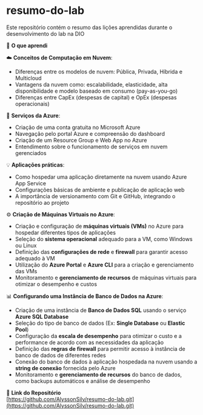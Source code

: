 # resumo-do-lab
Este repositório contém o resumo das lições aprendidas durante o desenvolvimento do lab na DIO

🧠 **O que aprendi**

☁️ **Conceitos de Computação em Nuvem**:
- Diferenças entre os modelos de nuvem: Pública, Privada, Híbrida e Multicloud
- Vantagens da nuvem como: escalabilidade, elasticidade, alta disponibilidade e modelo baseado em consumo (pay-as-you-go)
- Diferenças entre CapEx (despesas de capital) e OpEx (despesas operacionais)

🔧 **Serviços da Azure**:
- Criação de uma conta gratuita no Microsoft Azure
- Navegação pelo portal Azure e compreensão do dashboard
- Criação de um Resource Group e Web App no Azure
- Entendimento sobre o funcionamento de serviços em nuvem gerenciados

💡 **Aplicações práticas**:
- Como hospedar uma aplicação diretamente na nuvem usando Azure App Service
- Configurações básicas de ambiente e publicação de aplicação web
- A importância de versionamento com Git e GitHub, integrando o repositório ao projeto

⚙️ **Criação de Máquinas Virtuais no Azure**:
- Criação e configuração de **máquinas virtuais (VMs)** no Azure para hospedar diferentes tipos de aplicações
- Seleção do **sistema operacional** adequado para a VM, como Windows ou Linux
- Definição das **configurações de rede** e **firewall** para garantir acesso adequado à VM
- Utilização do **Azure Portal** e **Azure CLI** para a criação e gerenciamento das VMs
- Monitoramento e **gerenciamento de recursos** de máquinas virtuais para otimizar o desempenho e custos

📊 **Configurando uma Instância de Banco de Dados na Azure**:
- Criação de uma instância de **Banco de Dados SQL** usando o serviço **Azure SQL Database**
- Seleção do tipo de banco de dados (Ex: **Single Database** ou **Elastic Pool**)
- Configuração da **escala de desempenho** para otimizar o custo e a performance de acordo com as necessidades da aplicação
- Definição das **regras de firewall** para permitir acesso à instância de banco de dados de diferentes redes
- Conexão do banco de dados à aplicação hospedada na nuvem usando a **string de conexão** fornecida pelo Azure
- Monitoramento e **gerenciamento de recursos** do banco de dados, como backups automáticos e análise de desempenho

📎 **Link do Repositório**  
[https://github.com/AlyssonSilv/resumo-do-lab.git](https://github.com/AlyssonSilv/resumo-do-lab.git)
